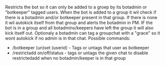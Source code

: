 Restricts the bot so it can only be added to a groep by its botadmin or "botkeeper" tagged users. When the bot is added to a group it wil check if there is a botadmin and/or botkeeper present in that group. If there is none it wil autokick itself from that group and alerts the botadmin in PM. IF the bot is in a group and all botadmins/keepers have left the group it will also kick itself out. Optionaly a botadmin can tag a groupchat with a "grace" so it wont autokick if no admin is in that chat. Possible commands:
* /botkeeper (un)set (userid) - Tags or untags that user as botkeeper
* /restrictadd on/off/status - tags or untags the given chat to disable restrictedadd when no botadmin/keeper is in that group
